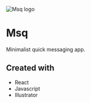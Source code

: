 ![Msq logo](public/img/Msq-logo.png)

# Msq

Minimalist quick messaging app. 

## Created with

- React
- Javascript
- Illustrator
